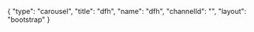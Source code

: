 {
    "type": "carousel",
    "title": "dfh",
    "name": "dfh",
    "channelId": "",
    "layout": "bootstrap"
}